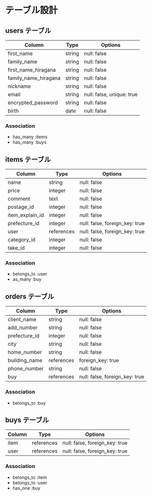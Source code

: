 # テーブル設計

## users テーブル

| Column                   | Type   | Options     |
| ------------------------ | ------ | ----------- |
| first_name               | string | null: false |
| family_name              | string | null: false |
| first_name_hiragana      | string | null: false |
| family_name_hiragana     | string | null: false |
| nickname                 | string | null: false |
| email                    | string | null: false, unique: true |
| encrypted_password       | string | null: false |
| birth                    | date   | null: false |



### Association

- has_many :items
- has_many :buys



## items テーブル

| Column                    | Type         | Options     |
| ------------------------- | ------------ | ----------- |
| name                      | string       | null: false | ## 商品名
| price                     | integer      | null: false | ## 商品価格
| comment                   | text         | null: false | ## 説明
| postage_id                | integer      | null: false | ## 発送料
| item_explain_id           | integer      | null: false | ## 商品の状態
| prefecture_id             | integer      | null: false, foreign_key: true | ## 発送元
| user                      | references   | null: false, foreign_key: true | ## ユーザーの外部カラム
| category_id               | integer      | null: false | ## カテゴリー
| take_id                   | integer      | null: false | ## 発送までの日数


### Association

- belongs_to :user
- as_many :buy

## orders テーブル

| Column                   | Type        | Options     |
| ------------------------ | ----------- | ----------- |
| client_name              | string      | null: false |
| add_number               | string      | null: false |
| prefecture_id            | integer     | null: false |
| city                     | string      | null: false |
| home_number              | string      | null: false |
| building_name            | references  | foreign_key: true |
| phone_number             | string      | null: false |
| buy                      | references  | null: false, foreign_key: true |


### Association

- belongs_to :buy



## buys テーブル

| Column                     | Type        | Options     |
| -------------------------- | ----------- | ----------- |
| item                       | references   | null: false, foreign_key: true |
| user                       | references   | null: false, foreign_key: true |



### Association

- belongs_to :item
- belongs_to :user
- has_one :buy

